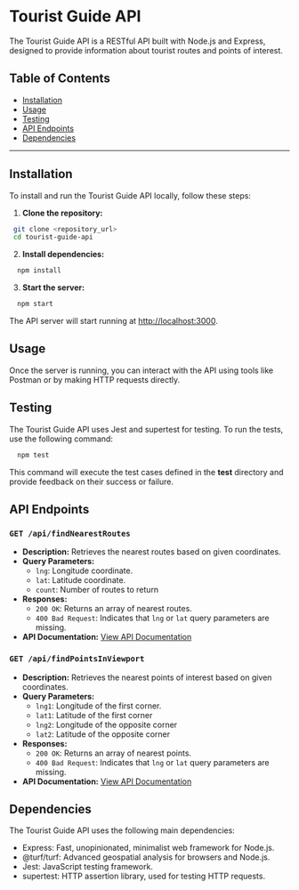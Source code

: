 # Tourist Guide API

The Tourist Guide API is a RESTful API built with Node.js and Express, designed to provide information about tourist routes and points of interest.

## Table of Contents

- [Installation](#installation)
- [Usage](#usage)
- [Testing](#testing)
- [API Endpoints](#api-endpoints)
- [Dependencies](#dependencies)

---

## Installation

To install and run the Tourist Guide API locally, follow these steps:

1. **Clone the repository:**

  ```bash
   git clone <repository_url>
   cd tourist-guide-api
  ```

2. **Install dependencies:**

  ```bash
    npm install
  ```

3. **Start the server:**

  ```bash
    npm start
  ```

The API server will start running at <http://localhost:3000>.

## Usage

Once the server is running, you can interact with the API using tools like Postman or by making HTTP requests directly.

## Testing

The Tourist Guide API uses Jest and supertest for testing. To run the tests, use the following command:

  ```bash
    npm test
  ```

This command will execute the test cases defined in the **test** directory and provide feedback on their success or failure.

## API Endpoints

### `GET /api/findNearestRoutes`

- **Description:** Retrieves the nearest routes based on given coordinates.
- **Query Parameters:**
  - `lng`: Longitude coordinate.
  - `lat`: Latitude coordinate.
  - `count`: Number of routes to return
- **Responses:**
  - `200 OK`: Returns an array of nearest routes.
  - `400 Bad Request`: Indicates that `lng` or `lat` query parameters are missing.
- **API Documentation:** [View API Documentation](http://localhost:3000/apidoc/#api-Routes-FindNearestRoutes)

### `GET /api/findPointsInViewport`

- **Description:** Retrieves the nearest points of interest based on given coordinates.
- **Query Parameters:**
  - `lng1`: Longitude of the first corner.
  - `lat1`: Latitude of the first corner
  - `lng2`: Longitude of the opposite corner
  - `lat2`: Latitude of the opposite corner
- **Responses:**
  - `200 OK`: Returns an array of nearest points.
  - `400 Bad Request`: Indicates that `lng` or `lat` query parameters are missing.
- **API Documentation:** [View API Documentation](http://localhost:3000/apidoc/#api-Points-FindPointsInViewport)

## Dependencies

The Tourist Guide API uses the following main dependencies:

- Express: Fast, unopinionated, minimalist web framework for Node.js.
- @turf/turf: Advanced geospatial analysis for browsers and Node.js.
- Jest: JavaScript testing framework.
- supertest: HTTP assertion library, used for testing HTTP requests.
